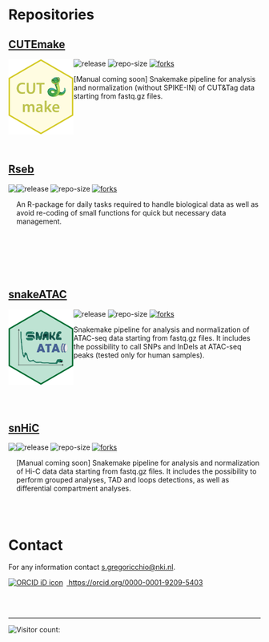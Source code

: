 # Repositories

## [CUTEmake](https://sebastian-gregoricchio.github.io/CUTEmake/)

[<img src="https://raw.githubusercontent.com/sebastian-gregoricchio/cuteMAKE/main/resources/cuteMAKE_logo.svg" align="left" height=150/>](https://sebastian-gregoricchio.github.io/cuteMAKE)
![release](https://img.shields.io/github/v/release/sebastian-gregoricchiocuteMAKE)
![repo-size](https://shields.io/github/repo-size/sebastian-gregoricchio/cuteMAKE)
[![forks](https://img.shields.io/github/forks/sebastian-gregoricchio/cuteMAKE?style=social)](https://github.com/sebastian-gregoricchio/cuteMAKE/fork)
<!-- ![update](https://badges.pufler.dev/updated/sebastian-gregoricchio/cuteMAKE) -->

[Manual coming soon] Snakemake pipeline for analysis and normalization (without SPIKE-IN) of CUT&Tag data starting from fastq.gz files.

<br/><br/>

<br/><br/>

## [Rseb](https://sebastian-gregoricchio.github.io/Rseb/)

[<img src="https://sebastian-gregoricchio.github.io/Rseb/Rseb_logo.svg" align="left" height=150/>](https://sebastian-gregoricchio.github.io/Rseb)
![release](https://img.shields.io/github/v/release/sebastian-gregoricchio/Rseb)
![repo-size](https://shields.io/github/repo-size/sebastian-gregoricchio/Rseb)
[![forks](https://img.shields.io/github/forks/sebastian-gregoricchio/Rseb?style=social)](https://github.com/sebastian-gregoricchio/Rseb/fork)
<!-- ![update](https://badges.pufler.dev/updated/sebastian-gregoricchio/Rseb) -->

An R-package for daily tasks required to handle biological data as well as avoid re-coding of small functions for quick but necessary data management.

<br/><br/>

<br/><br/>

## [snakeATAC](https://sebastian-gregoricchio.github.io/snakeATAC/)

[<img src="https://raw.githubusercontent.com/sebastian-gregoricchio/snakeATAC/main/resources/snakeATAC_logo.svg" align="left" height=150/>](https://sebastian-gregoricchio.github.io/snakeATAC)
![release](https://img.shields.io/github/v/release/sebastian-gregoricchio/snakeATAC)
![repo-size](https://shields.io/github/repo-size/sebastian-gregoricchio/snakeATAC)
[![forks](https://img.shields.io/github/forks/sebastian-gregoricchio/snakeATAC?style=social)](https://github.com/sebastian-gregoricchio/snakeATAC/fork)
<!-- ![update](https://badges.pufler.dev/updated/sebastian-gregoricchio/snakeATAC) -->

Snakemake pipeline for analysis and normalization of ATAC-seq data starting from fastq.gz files. It includes the possibility to call SNPs and InDels at ATAC-seq peaks (tested only for human samples).

<br/><br/>

<br/><br/>

## [snHiC](https://sebastian-gregoricchio.github.io/snHiC/)

[<img src="https://raw.githubusercontent.com/sebastian-gregoricchio/snHiC/main/resources/snHiC_logo.svg" align="left" height=150/>](https://sebastian-gregoricchio.github.io/snHiC)
![release](https://img.shields.io/github/v/release/sebastian-gregoricchio/snHiC)
![repo-size](https://shields.io/github/repo-size/sebastian-gregoricchio/snHiC)
[![forks](https://img.shields.io/github/forks/sebastian-gregoricchio/snHiC?style=social)](https://github.com/sebastian-gregoricchio/snHiC/fork)
<!-- ![update](https://badges.pufler.dev/updated/sebastian-gregoricchio/snakeATAC) -->

[Manual coming soon] Snakemake pipeline for analysis and normalization of Hi-C data data starting from fastq.gz files. It includes the possibility to perform grouped analyses, TAD and loops detections, as well as differential compartment analyses.


<br/><br/>
# Contact
For any information contact [s.gregoricchio@nki.nl](mailto:s.gregoricchio@nki.nl).

<div itemscope itemtype="https://schema.org/Person"><a itemprop="sameAs" content="https://orcid.org/0000-0001-9209-5403" href="https://orcid.org/0000-0001-9209-5403" target="orcid.widget" rel="me noopener noreferrer" style="vertical-align:top;"><img src="https://orcid.org/sites/default/files/images/orcid_16x16.png" style="width:1em;margin-right:.5em;" alt="ORCID iD icon"> https://orcid.org/0000-0001-9209-5403</a></div>


<br/><br/>

----------------------------------------------------------------------------------------------

![Visitor count: ](https://profile-counter.glitch.me/sebastian-gregoricchio/count.svg)
